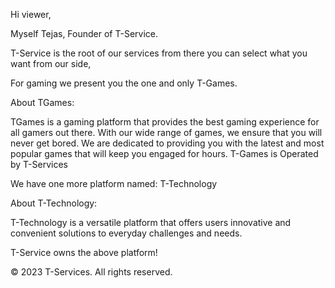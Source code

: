 Hi viewer,

Myself Tejas, Founder of T-Service.

T-Service is the root of our services from there you can select what you want from our side,

For gaming we present you the one and only
T-Games.

About TGames: 

TGames is a gaming platform that provides the best gaming experience for all gamers out there. With our wide range of games, we ensure that you will never get bored. We are dedicated to providing you with the latest and most popular games that will keep you engaged for hours. T-Games is Operated by T-Services

We have one more platform named: T-Technology

About T-Technology:

T-Technology is a versatile platform that offers users innovative and convenient solutions to everyday challenges and needs.

T-Service owns the above platform!

© 2023 T-Services. All rights reserved.
